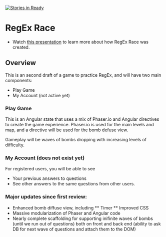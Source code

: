 [![Stories in Ready](https://badge.waffle.io/nasser85/RegEx-Game.png?label=ready&title=Ready)](https://waffle.io/nasser85/RegEx-Game)
# RegEx Race
* Watch [this presentation](https://www.youtube.com/watch?v=jUGu1AIZCOY&feature=youtu.be) to learn more about how RegEx Race was created.

## Overview
This is an second draft of a game to practice RegEx, and will have two main components:
* Play Game
* My Account (not active yet)

### Play Game
This is an Angular state that uses a mix of Phaser.io and Angular directives to create the game experience. Phaser.io is used for the main levels and map, and a directive will be used for the bomb defuse view.

Gameplay will be waves of bombs dropping with increasing levels of difficulty.

### My Account (does not exist yet)
For registered users, you will be able to see
* Your previous answers to questions
* See other answers to the same questions from other users.

### Major updates since first review:
* Enhanced bomb diffuse view, including
** Timer
** Improved CSS
* Massive modularization of Phaser and Angular code
* Nearly complete scaffolding for supporting inifinite waves of bombs (until we run out of questions) both on front and back end (ability to ask DB for next wave of questions and attach them to the DOM)

